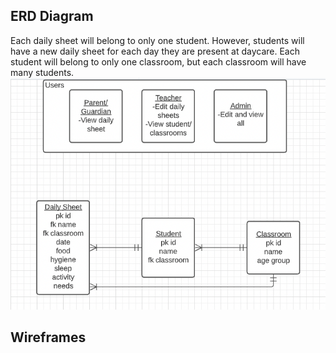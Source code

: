 ## ERD Diagram
Each daily sheet will belong to only one student. However, students will have a new daily sheet for each day they are present at daycare. Each student will belong to only one classroom, but each classroom will have many students. 
![ERD Diagram](/src/assets/images/erd-diagram.png)

## Wireframes

